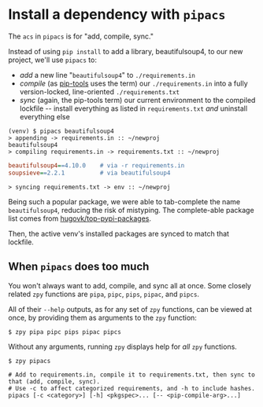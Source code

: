 # Install a dependency with `pipacs`

The `acs` in `pipacs` is for "add, compile, sync."

Instead of using `pip install` to add a library,
beautifulsoup4,
to our new project,
we'll use `pipacs` to:

- *add* a new line "`beautifulsoup4`" to `./requirements.in`
- *compile* (as [pip-tools](https://github.com/jazzband/pip-tools) uses the term)
  our `./requirements.in` into a fully version-locked, line-oriented `./requirements.txt`
- *sync* (again, the pip-tools term) our current environment to the compiled lockfile --
  install everything as listed in `requirements.txt` *and* uninstall everything else

```console
(venv) $ pipacs beautifulsoup4
> appending -> requirements.in :: ~/newproj
beautifulsoup4
> compiling requirements.in -> requirements.txt :: ~/newproj
```
```ini
beautifulsoup4==4.10.0    # via -r requirements.in
soupsieve==2.2.1          # via beautifulsoup4
```
```console
> syncing requirements.txt -> env :: ~/newproj
```

Being such a popular package,
we were able to tab-complete the name `beautifulsoup4`,
reducing the risk of mistyping.
The complete-able package list comes from
[hugovk/top-pypi-packages](https://github.com/hugovk/top-pypi-packages).

Then, the active venv's installed packages are synced to match that lockfile.

## When `pipacs` does too much

You won't always want to add, compile, and sync all at once.
Some closely related `zpy` functions are
`pipa`, `pipc`, `pips`, `pipac`, and `pipcs`.

All of their `--help` outputs,
as for any set of `zpy` functions, can be viewed at once,
by providing them as arguments to the `zpy` function:

```console
$ zpy pipa pipc pips pipac pipcs
```

Without any arguments, running `zpy` displays help for *all* `zpy` functions.

```console
$ zpy pipacs
```
```shell
# Add to requirements.in, compile it to requirements.txt, then sync to that (add, compile, sync).
# Use -c to affect categorized requirements, and -h to include hashes.
pipacs [-c <category>] [-h] <pkgspec>... [-- <pip-compile-arg>...]
```

